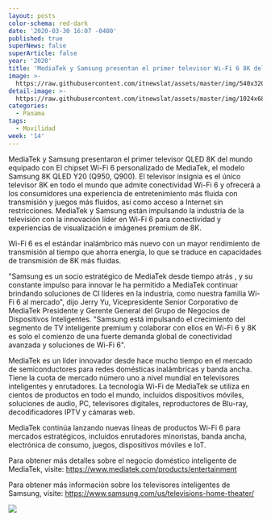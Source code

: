 ```yaml
---
layout: posts
color-schema: red-dark
date: '2020-03-30 16:07 -0400'
published: true
superNews: false
superArticle: false
year: '2020'
title: 'MediaTek y Samsung presentan el primer televisor Wi-Fi 6 8K del mundo '
image: >-
  https://raw.githubusercontent.com/itnewslat/assets/master/img/540x320/Mediatek-Samsung-p.jpg
detail-image: >-
  https://raw.githubusercontent.com/itnewslat/assets/master/img/1024x680/Mediatek-Samsung-g.jpg
categories:
  - Panama
tags:
  - Movilidad
week: '14'
---
```

MediaTek y Samsung presentaron el primer televisor QLED 8K del mundo equipado con El chipset Wi-Fi 6 personalizado de MediaTek, el modelo Samsung 8K QLED Y20 (Q950, Q900). El televisor insignia es el único televisor 8K en todo el mundo que admite conectividad Wi-Fi 6 y ofrecerá a los consumidores una experiencia de entretenimiento más fluida con transmisión y juegos más fluidos, así como acceso a Internet sin restricciones. MediaTek y Samsung están impulsando la industria de la televisión con la innovación líder en Wi-Fi 6 para conectividad y experiencias de visualización e imágenes premium de 8K.

Wi-Fi 6 es el estándar inalámbrico más nuevo con un mayor rendimiento de transmisión al tiempo que ahorra energía, lo que se traduce en capacidades de transmisión de 8K más fluidas.

"Samsung es un socio estratégico de MediaTek desde tiempo atrás , y su constante impulso para innovar le ha permitido a MediaTek continuar brindando soluciones de CI líderes en la industria, como nuestra familia Wi-Fi 6 al mercado", dijo Jerry Yu, Vicepresidente Senior Corporativo de MediaTek Presidente y Gerente General del Grupo de Negocios de Dispositivos Inteligentes. "Samsung está impulsando el crecimiento del segmento de TV inteligente premium y colaborar con ellos en Wi-Fi 6 y 8K es solo el comienzo de una fuerte demanda global de conectividad avanzada y soluciones de Wi-Fi 6". 

MediaTek es un líder innovador desde hace mucho tiempo en el mercado de semiconductores para redes domésticas inalámbricas y banda ancha. Tiene la cuota de mercado número uno a nivel mundial en televisores inteligentes y enrutadores. La tecnología Wi-Fi de MediaTek se utiliza en cientos de productos en todo el mundo, incluidos dispositivos móviles, soluciones de audio, PC, televisores digitales, reproductores de Blu-ray, decodificadores IPTV y cámaras web.

MediaTek continúa lanzando nuevas líneas de productos Wi-Fi 6 para mercados estratégicos, incluidos enrutadores minoristas, banda ancha, electrónica de consumo, juegos, dispositivos móviles e IoT.  

Para obtener más detalles sobre el negocio doméstico inteligente de MediaTek, visite: https://www.mediatek.com/products/entertainment 

Para obtener más información sobre los televisores inteligentes de Samsung, visite: https://www.samsung.com/us/televisions-home-theater/ 

<img src="https://tracker.metricool.com/c3po.jpg?hash=56f88a41e39ab42c063cc51676587a04"/>